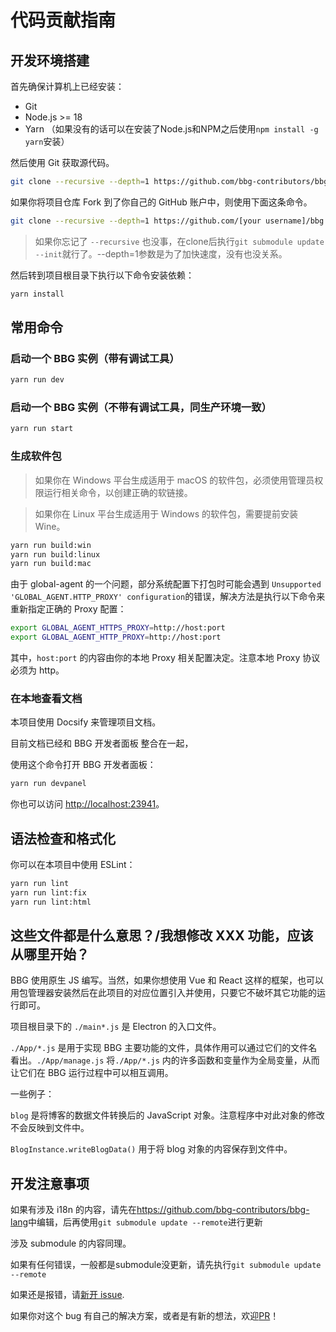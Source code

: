 # 代码贡献指南

## 开发环境搭建

首先确保计算机上已经安装：

- Git
- Node.js >= 18
- Yarn （如果没有的话可以在安装了Node.js和NPM之后使用`npm install -g yarn`安装）

然后使用 Git 获取源代码。

```sh
git clone --recursive --depth=1 https://github.com/bbg-contributors/bbg.git
```

如果你将项目仓库 Fork 到了你自己的 GitHub 账户中，则使用下面这条命令。

```sh
git clone --recursive --depth=1 https://github.com/[your username]/bbg.git
```

> 如果你忘记了 `--recursive` 也没事，在clone后执行`git submodule update --init`就行了。--depth=1参数是为了加快速度，没有也没关系。

然后转到项目根目录下执行以下命令安装依赖：

```sh
yarn install
```

## 常用命令

### 启动一个 BBG 实例（带有调试工具）

```sh
yarn run dev
```

### 启动一个 BBG 实例（不带有调试工具，同生产环境一致）

```sh
yarn run start
```

### 生成软件包

> 如果你在 Windows 平台生成适用于 macOS 的软件包，必须使用管理员权限运行相关命令，以创建正确的软链接。

> 如果你在 Linux 平台生成适用于 Windows 的软件包，需要提前安装 Wine。

```sh
yarn run build:win
yarn run build:linux
yarn run build:mac
```

由于 global-agent 的一个问题，部分系统配置下打包时可能会遇到 `Unsupported 'GLOBAL_AGENT.HTTP_PROXY' configuration`的错误，解决方法是执行以下命令来重新指定正确的 Proxy 配置：

```sh
export GLOBAL_AGENT_HTTPS_PROXY=http://host:port
export GLOBAL_AGENT_HTTP_PROXY=http://host:port
```

其中，`host:port` 的内容由你的本地 Proxy 相关配置决定。注意本地 Proxy 协议必须为 http。

### 在本地查看文档

本项目使用 Docsify 来管理项目文档。

目前文档已经和 BBG 开发者面板 整合在一起，

使用这个命令打开 BBG 开发者面板：

```sh
yarn run devpanel
```

你也可以访问 <http://localhost:23941>。

## 语法检查和格式化

你可以在本项目中使用 ESLint：

```sh
yarn run lint
yarn run lint:fix
yarn run lint:html
```

## 这些文件都是什么意思？/我想修改 XXX 功能，应该从哪里开始？

BBG 使用原生 JS 编写。当然，如果你想使用 Vue 和 React 这样的框架，也可以用包管理器安装然后在此项目的对应位置引入并使用，只要它不破坏其它功能的运行即可。

项目根目录下的 `./main*.js` 是 Electron 的入口文件。

`./App/*.js` 是用于实现 BBG 主要功能的文件，具体作用可以通过它们的文件名看出。`./App/manage.js` 将`./App/*.js` 内的许多函数和变量作为全局变量，从而让它们在 BBG 运行过程中可以相互调用。

一些例子：

`blog` 是将博客的数据文件转换后的 JavaScript 对象。注意程序中对此对象的修改不会反映到文件中。

`BlogInstance.writeBlogData()` 用于将 blog 对象的内容保存到文件中。

## 开发注意事项

如果有涉及 i18n 的内容，请先在<https://github.com/bbg-contributors/bbg-lang>中编辑，后再使用`git submodule update --remote`进行更新

涉及 submodule 的内容同理。

如果有任何错误，一般都是submodule没更新，请先执行`git submodule update --remote`

如果还是报错，请[新开 issue](https://github.com/bbg-contributors/bbg/issues/new).

如果你对这个 bug 有自己的解决方案，或者是有新的想法，欢迎[PR](https://github.com/bbg-contributors/bbg/pulls/)！
